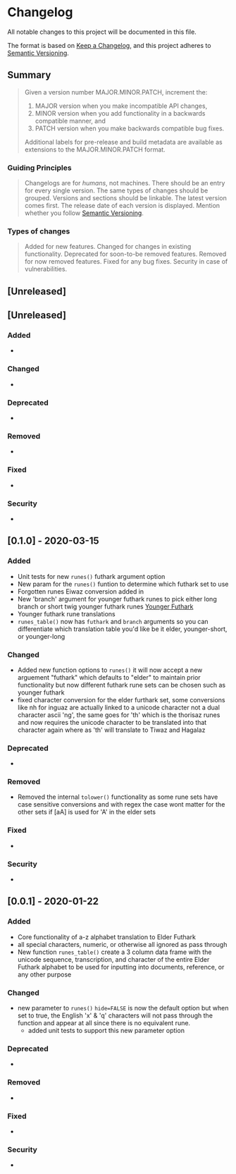 # Changelog

All notable changes to this project will be documented in this file.

The format is based on [Keep a Changelog](https://keepachangelog.com/en/1.0.0/),
and this project adheres to [Semantic Versioning](https://semver.org/spec/v2.0.0.html).

## Summary

> Given a version number MAJOR.MINOR.PATCH, increment the:
>
> 1. MAJOR version when you make incompatible API changes,
> 2. MINOR version when you add functionality in a backwards compatible manner, and
> 3. PATCH version when you make backwards compatible bug fixes.
>
> Additional labels for pre-release and build metadata are available as extensions to the MAJOR.MINOR.PATCH format.

### Guiding Principles

> Changelogs are for _humans_, not machines.
> There should be an entry for every single version.
> The same types of changes should be grouped.
> Versions and sections should be linkable.
> The latest version comes first.
> The release date of each version is displayed.
> Mention whether you follow [Semantic Versioning](https://semver.org/spec/v2.0.0.html).

### Types of changes

> Added for new features.
> Changed for changes in existing functionality.
> Deprecated for soon-to-be removed features.
> Removed for now removed features.
> Fixed for any bug fixes.
> Security in case of vulnerabilities.
## [Unreleased]

## [Unreleased]

### Added

- 

### Changed

- 

### Deprecated

-

### Removed

- 

### Fixed

-

### Security

-

## [0.1.0] - 2020-03-15

### Added

- Unit tests for new `runes()` futhark argument option
- New param for the `runes()` funtion to determine which futhark set to use
- Forgotten runes Eiwaz conversion added in
- New 'branch' argument for younger futhark runes to pick either long branch or short twig younger futhark runes [Younger Futhark](https://en.wikipedia.org/wiki/Younger_Futhark)
- Younger futhark rune translations
- `runes_table()` now has `futhark` and `branch` arguments so you can differentiate which translation table you'd like be it elder, younger-short, or younger-long

### Changed

- Added new function options to `runes()` it will now accept a new arguement "futhark" which defaults to "elder" to maintain prior functionality but now different futhark rune sets can be chosen such as younger futhark
- fixed character conversion for the elder furthark set, some conversions like nh for inguaz are actually linked to a unicode character not a dual character ascii 'ng', the same goes for 'th' which is the thorisaz runes and now requires the unicode character to be translated into that character again where as 'th' will translate to Tiwaz and Hagalaz

### Deprecated

-

### Removed

- Removed the internal `tolower()` functionality as some rune sets have case sensitive conversions and with regex the case wont matter for the other sets if [aA] is used for 'A' in the elder sets

### Fixed

-

### Security

-

## [0.0.1] - 2020-01-22

### Added

- Core functionality of a-z alphabet translation to Elder Futhark
- all special characters, numeric, or otherwise all ignored as pass through
- New function `runes_table()` create a 3 column data frame with the unicode sequence, transcription, and character of the entire Elder Futhark alphabet to be used for inputting into documents, reference, or any other purpose

### Changed

- new parameter to `runes()` `hide=FALSE` is now the default option but when set to true, the English 'x' & 'q' characters will not pass through the function and appear at all since there is no equivalent rune.
    + added unit tests to support this new parameter option

### Deprecated

-

### Removed

-

### Fixed

-

### Security

-

